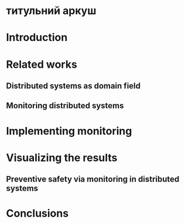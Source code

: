 # титульний аркуш 

# Introduction

# Related works

## Distributed systems as domain field

## Monitoring distributed systems

# Implementing monitoring

# Visualizing the results 

## Preventive safety via monitoring in distributed systems

# Conclusions